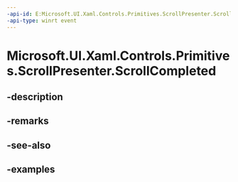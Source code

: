 ```yaml
---
-api-id: E:Microsoft.UI.Xaml.Controls.Primitives.ScrollPresenter.ScrollCompleted
-api-type: winrt event
---
```


# Microsoft.UI.Xaml.Controls.Primitives.ScrollPresenter.ScrollCompleted

<!--
public event Windows.Foundation.TypedEventHandler<Microsoft.UI.Xaml.Controls.Primitives.ScrollPresenter,Microsoft.UI.Xaml.Controls.ScrollingScrollCompletedEventArgs> ScrollCompleted;
-->


## -description

## -remarks

## -see-also

## -examples



